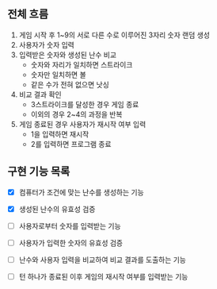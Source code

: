 ## 전체 흐름
1. 게임 시작 후 1~9의 서로 다른 수로 이루어진 3자리 숫자 랜덤 생성
2. 사용자가 숫자 입력
3. 입력받은 숫자와 생성된 난수 비교
   - 숫자와 자리가 일치하면 스트라이크
   - 숫자만 일치하면 볼
   - 같은 수가 전혀 없으면 낫싱
4. 비교 결과 확인
   - 3스트라이크를 달성한 경우 게임 종료
   - 이외의 경우 2~4의 과정을 반복
5. 게임 종료된 경우 사용자가 재시작 여부 입력
   - 1을 입력하면 재시작
   - 2를 입력하면 프로그램 종료

## 구현 기능 목록
- [x] 컴퓨터가 조건에 맞는 난수를 생성하는 기능
- [x] 생성된 난수의 유효성 검증
- [ ] 사용자로부터 숫자를 입력받는 기능
- [ ] 사용자가 입력한 숫자의 유효성 검증
- [ ] 난수와 사용자 입력을 비교하여 비교 결과를 도출하는 기능
- [ ] 턴 하나가 종료된 이후 게임의 재시작 여부를 입력받는 기능

